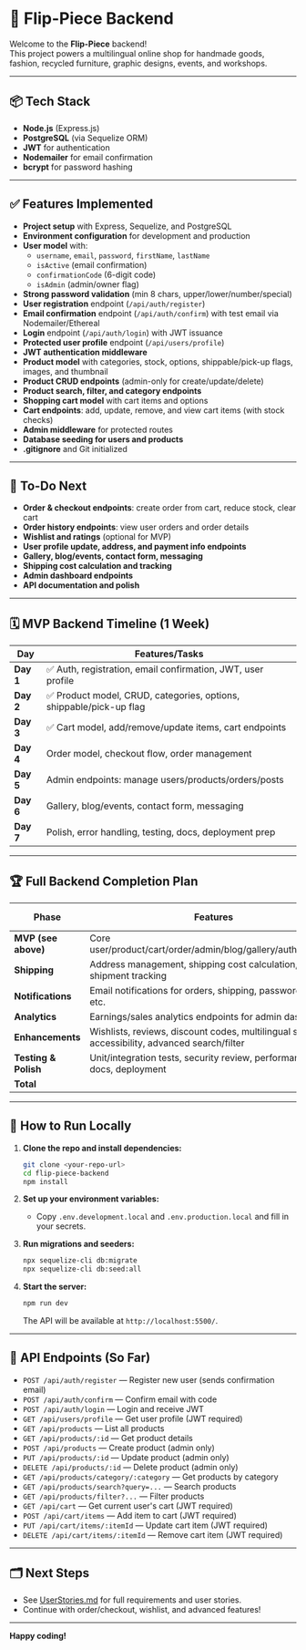 # 🚀 Flip-Piece Backend

Welcome to the **Flip-Piece** backend!  
This project powers a multilingual online shop for handmade goods, fashion, recycled furniture, graphic designs, events, and workshops.

---

## 📦 Tech Stack

- **Node.js** (Express.js)
- **PostgreSQL** (via Sequelize ORM)
- **JWT** for authentication
- **Nodemailer** for email confirmation
- **bcrypt** for password hashing

---

## ✅ Features Implemented

- **Project setup** with Express, Sequelize, and PostgreSQL
- **Environment configuration** for development and production
- **User model** with:
  - `username`, `email`, `password`, `firstName`, `lastName`
  - `isActive` (email confirmation)
  - `confirmationCode` (6-digit code)
  - `isAdmin` (admin/owner flag)
- **Strong password validation** (min 8 chars, upper/lower/number/special)
- **User registration** endpoint (`/api/auth/register`)
- **Email confirmation** endpoint (`/api/auth/confirm`) with test email via Nodemailer/Ethereal
- **Login** endpoint (`/api/auth/login`) with JWT issuance
- **Protected user profile** endpoint (`/api/users/profile`)
- **JWT authentication middleware**
- **Product model** with categories, stock, options, shippable/pick-up flags, images, and thumbnail
- **Product CRUD endpoints** (admin-only for create/update/delete)
- **Product search, filter, and category endpoints**
- **Shopping cart model** with cart items and options
- **Cart endpoints**: add, update, remove, and view cart items (with stock checks)
- **Admin middleware** for protected routes
- **Database seeding for users and products**
- **.gitignore** and Git initialized

---

## 📝 To-Do Next

- **Order & checkout endpoints**: create order from cart, reduce stock, clear cart
- **Order history endpoints**: view user orders and order details
- **Wishlist and ratings** (optional for MVP)
- **User profile update, address, and payment info endpoints**
- **Gallery, blog/events, contact form, messaging**
- **Shipping cost calculation and tracking**
- **Admin dashboard endpoints**
- **API documentation and polish**

---

## 🗓️ MVP Backend Timeline (1 Week)

| Day         | Features/Tasks                                                                 |
|-------------|-------------------------------------------------------------------------------|
| **Day 1**   | ✅ Auth, registration, email confirmation, JWT, user profile                  |
| **Day 2**   | ✅ Product model, CRUD, categories, options, shippable/pick-up flag           |
| **Day 3**   | ✅ Cart model, add/remove/update items, cart endpoints                        |
| **Day 4**   | Order model, checkout flow, order management                                 |
| **Day 5**   | Admin endpoints: manage users/products/orders/posts                          |
| **Day 6**   | Gallery, blog/events, contact form, messaging                                |
| **Day 7**   | Polish, error handling, testing, docs, deployment prep                       |

---

## 🏆 Full Backend Completion Plan

| Phase                | Features                                                                                       | Est. Days |
|----------------------|------------------------------------------------------------------------------------------------|-----------|
| **MVP (see above)**  | Core user/product/cart/order/admin/blog/gallery/auth/payment                                   | 7         |
| **Shipping**         | Address management, shipping cost calculation, shipment tracking                               | 2         |
| **Notifications**    | Email notifications for orders, shipping, password reset, etc.                                 | 1         |
| **Analytics**        | Earnings/sales analytics endpoints for admin dashboard                                         | 1         |
| **Enhancements**     | Wishlists, reviews, discount codes, multilingual support, accessibility, advanced search/filter | 2         |
| **Testing & Polish** | Unit/integration tests, security review, performance, docs, deployment                         | 2         |
| **Total**            |                                                                                                | **15**    |

---

## 🚧 How to Run Locally

1. **Clone the repo and install dependencies:**
   ```bash
   git clone <your-repo-url>
   cd flip-piece-backend
   npm install
   ```

2. **Set up your environment variables:**
   - Copy `.env.development.local` and `.env.production.local` and fill in your secrets.

3. **Run migrations and seeders:**
   ```bash
   npx sequelize-cli db:migrate
   npx sequelize-cli db:seed:all
   ```

4. **Start the server:**
   ```bash
   npm run dev
   ```
   The API will be available at `http://localhost:5500/`.

---

## 🧪 API Endpoints (So Far)

- `POST /api/auth/register` — Register new user (sends confirmation email)
- `POST /api/auth/confirm` — Confirm email with code
- `POST /api/auth/login` — Login and receive JWT
- `GET /api/users/profile` — Get user profile (JWT required)
- `GET /api/products` — List all products
- `GET /api/products/:id` — Get product details
- `POST /api/products` — Create product (admin only)
- `PUT /api/products/:id` — Update product (admin only)
- `DELETE /api/products/:id` — Delete product (admin only)
- `GET /api/products/category/:category` — Get products by category
- `GET /api/products/search?query=...` — Search products
- `GET /api/products/filter?...` — Filter products
- `GET /api/cart` — Get current user's cart (JWT required)
- `POST /api/cart/items` — Add item to cart (JWT required)
- `PUT /api/cart/items/:itemId` — Update cart item (JWT required)
- `DELETE /api/cart/items/:itemId` — Remove cart item (JWT required)

---

## 🗂️ Next Steps

- See [UserStories.md](./UserStories.md) for full requirements and user stories.
- Continue with order/checkout, wishlist, and advanced features!

---

**Happy coding!**  